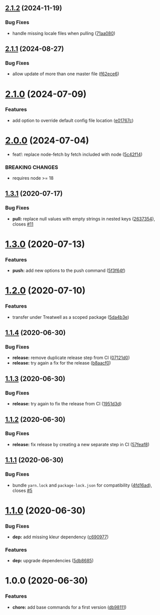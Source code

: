 ## [2.1.2](https://github.com/treatwell/wti/compare/v2.1.1...v2.1.2) (2024-11-19)


### Bug Fixes

* handle missing locale files when pulling ([71aa080](https://github.com/treatwell/wti/commit/71aa08028bcf8b7333b4b65de8ff738c7af45e27))

## [2.1.1](https://github.com/treatwell/wti/compare/v2.1.0...v2.1.1) (2024-08-27)


### Bug Fixes

* allow update of more than one master file ([f62ece6](https://github.com/treatwell/wti/commit/f62ece6f4c6f7067e7f6e799c82463885bf113be))

# [2.1.0](https://github.com/treatwell/wti/compare/v2.0.0...v2.1.0) (2024-07-09)


### Features

* add option to override default config file location ([e01767c](https://github.com/treatwell/wti/commit/e01767cade29c18f8fb1feb8943e99e40a8fa111))

# [2.0.0](https://github.com/treatwell/wti/compare/v1.3.1...v2.0.0) (2024-07-04)


* feat!: replace node-fetch by fetch included with node ([5c42f14](https://github.com/treatwell/wti/commit/5c42f14914aa1364bce1847b37fb1dcd6ab4c95b))


### BREAKING CHANGES

* requires node >= 18

## [1.3.1](https://github.com/treatwell/wti/compare/v1.3.0...v1.3.1) (2020-07-17)


### Bug Fixes

* **pull:** replace null values with empty strings in nested keys ([2637354](https://github.com/treatwell/wti/commit/2637354a0bbaa44acb6179476f1c3b020f8a8f43)), closes [#11](https://github.com/treatwell/wti/issues/11)

# [1.3.0](https://github.com/treatwell/wti/compare/v1.2.0...v1.3.0) (2020-07-13)


### Features

* **push:** add new options to the push command ([5f3f64f](https://github.com/treatwell/wti/commit/5f3f64fd1f30754ad47a28263b283ec4e9f50360))

# [1.2.0](https://github.com/treatwell/wti/compare/v1.1.4...v1.2.0) (2020-07-10)


### Features

* transfer under Treatwell as a scoped package ([5da4b3e](https://github.com/treatwell/wti/commit/5da4b3ef43abf98e7cea0aaa57b1e65542d6cfca))

## [1.1.4](https://github.com/Pegase745/wti/compare/v1.1.3...v1.1.4) (2020-06-30)


### Bug Fixes

* **release:** remove duplicate release step from CI ([07121d0](https://github.com/Pegase745/wti/commit/07121d0400a026a233d027769e087738874d7fa3))
* **release:** try again a fix for the release ([b8aacf0](https://github.com/Pegase745/wti/commit/b8aacf093f8a753e8ed46c62d55187c04dca9def))

## [1.1.3](https://github.com/Pegase745/wti/compare/v1.1.2...v1.1.3) (2020-06-30)


### Bug Fixes

* **release:** try again to fix the release from CI ([1951d3d](https://github.com/Pegase745/wti/commit/1951d3d0023d47dda40daafdf8cb3e2b621c8310))

## [1.1.2](https://github.com/Pegase745/wti/compare/v1.1.1...v1.1.2) (2020-06-30)


### Bug Fixes

* **release:** fix release by creating a new separate step in CI ([57feaf8](https://github.com/Pegase745/wti/commit/57feaf88b4fcae455ad3b8d624ced8925bbb5c4a))

## [1.1.1](https://github.com/Pegase745/wti/compare/v1.1.0...v1.1.1) (2020-06-30)


### Bug Fixes

* bundle `yarn.lock` and `package-lock.json` for compatibility ([4fd16ad](https://github.com/Pegase745/wti/commit/4fd16adaa23ffbf6fe666512b33fc41953b3944c)), closes [#5](https://github.com/Pegase745/wti/issues/5)

# [1.1.0](https://github.com/Pegase745/wti/compare/v1.0.0...v1.1.0) (2020-06-30)


### Bug Fixes

* **dep:** add missing kleur dependency ([c690977](https://github.com/Pegase745/wti/commit/c69097797058ecb51f46437db49d010493d0b3af))


### Features

* **dep:** upgrade dependencies ([5db8685](https://github.com/Pegase745/wti/commit/5db8685e0bebb8b3c156a8c6b4225baeabe4be9a))

# 1.0.0 (2020-06-30)


### Features

* **chore:** add base commands for a first version ([db98111](https://github.com/Pegase745/wti/commit/db98111d6226defba271ebee13055a9d7980a117))
